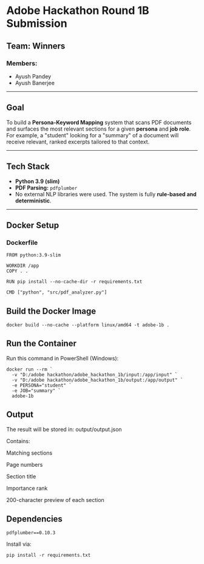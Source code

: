 # Adobe Hackathon Round 1B Submission 

##  Team: Winners  
###  Members:
- Ayush Pandey  
- Ayush Banerjee  

---

##  Goal  
To build a **Persona-Keyword Mapping** system that scans PDF documents and surfaces the most relevant sections for a given **persona** and **job role**. For example, a "student" looking for a "summary" of a document will receive relevant, ranked excerpts tailored to that context.

---

##  Tech Stack
- **Python 3.9 (slim)**
- **PDF Parsing:** `pdfplumber`
- No external NLP libraries were used. The system is fully **rule-based and deterministic**.

---

##  Docker Setup

### Dockerfile

```
FROM python:3.9-slim

WORKDIR /app
COPY . .

RUN pip install --no-cache-dir -r requirements.txt

CMD ["python", "src/pdf_analyzer.py"]
```
## Build the Docker Image
```
docker build --no-cache --platform linux/amd64 -t adobe-1b .
```
## Run the Container
Run this command in PowerShell (Windows):
```
docker run --rm `
  -v "D:/adobe hackathon/adobe_hackathon_1b/input:/app/input" `
  -v "D:/adobe hackathon/adobe_hackathon_1b/output:/app/output" `
  -e PERSONA="student" `
  -e JOB="summary" `
  adobe-1b
```
## Output
The result will be stored in: output/output.json

Contains:

Matching sections

Page numbers

Section title

Importance rank

200-character preview of each section

## Dependencies
```
pdfplumber==0.10.3
```
Install via:
```
pip install -r requirements.txt
```
